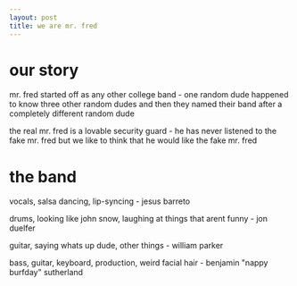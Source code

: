 ```yaml
---
layout: post
title: we are mr. fred
---
```

# our story
mr. fred started off as any other college band - one random dude happened to know three other random dudes and then they named their band after a completely different random dude

the real mr. fred is a lovable security guard - he has never listened to the fake mr. fred but we like to think that he would like the fake mr. fred

# the band
vocals, salsa dancing, lip-syncing - jesus barreto

drums, looking like john snow, laughing at things that arent funny - jon duelfer

guitar, saying whats up dude, other things - william parker

bass, guitar, keyboard, production, weird facial hair - benjamin "nappy burfday" sutherland
